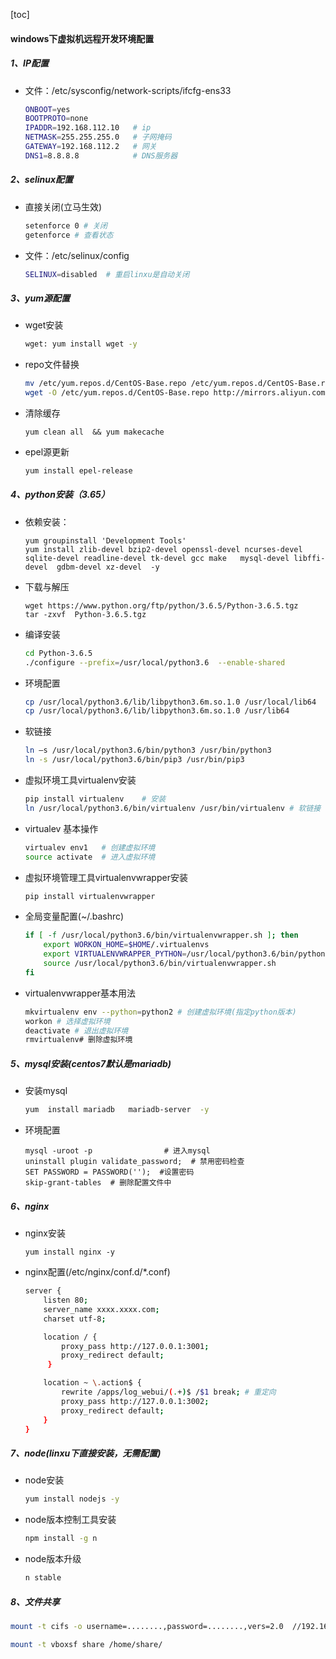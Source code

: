 [toc]
#### windows下虚拟机远程开发环境配置

#####  1、IP配置

* 文件：/etc/sysconfig/network-scripts/ifcfg-ens33

  ```bash
  ONBOOT=yes       
  BOOTPROTO=none   
  IPADDR=192.168.112.10   # ip
  NETMASK=255.255.255.0   # 子网掩码
  GATEWAY=192.168.112.2   # 网关
  DNS1=8.8.8.8            # DNS服务器
  ```

##### 2、selinux配置

* 直接关闭(立马生效)

  ```bash
  setenforce 0 # 关闭
  getenforce # 查看状态
  ```

* 文件：/etc/selinux/config

  ```bash
  SELINUX=disabled  # 重启linxu是自动关闭
  ```

##### 3、yum源配置

* wget安装

  ```bash
  wget: yum install wget -y
  ```

* repo文件替换

  ```bash
  mv /etc/yum.repos.d/CentOS-Base.repo /etc/yum.repos.d/CentOS-Base.repo.backup # 备份
  wget -O /etc/yum.repos.d/CentOS-Base.repo http://mirrors.aliyun.com/repo/Centos-7.repo  #替换
  ```

* 清除缓存

  ```
  yum clean all  && yum makecache
  ```

* epel源更新

  ```bash
  yum install epel-release
  ```

##### 4、python安装（3.65）

* 依赖安装：

  ```base
  yum groupinstall 'Development Tools' 
  yum install zlib-devel bzip2-devel openssl-devel ncurses-devel sqlite-devel readline-devel tk-devel gcc make   mysql-devel libffi-devel  gdbm-devel xz-devel  -y
  ```

* 下载与解压

  ```
  wget https://www.python.org/ftp/python/3.6.5/Python-3.6.5.tgz
  tar -zxvf  Python-3.6.5.tgz
  ```

* 编译安装

  ```bash
  cd Python-3.6.5
  ./configure --prefix=/usr/local/python3.6  --enable-shared
  ```

* 环境配置

  ```bash
  cp /usr/local/python3.6/lib/libpython3.6m.so.1.0 /usr/local/lib64
  cp /usr/local/python3.6/lib/libpython3.6m.so.1.0 /usr/lib64
  ```

* 软链接

  ```bash
  ln –s /usr/local/python3.6/bin/python3 /usr/bin/python3
  ln -s /usr/local/python3.6/bin/pip3 /usr/bin/pip3
  ```

* 虚拟环境工具virtualenv安装

  ```bash
  pip install virtualenv    # 安装
  ln /usr/local/python3.6/bin/virtualenv /usr/bin/virtualenv # 软链接
  ```

* virtualev 基本操作

  ```bash
  virtualev env1   # 创建虚拟环境
  source activate  # 进入虚拟环境
  ```

* 虚拟环境管理工具virtualenvwrapper安装

  ```bash
  pip install virtualenvwrapper
  ```

* 全局变量配置(~/.bashrc)

  ```bash
  if [ -f /usr/local/python3.6/bin/virtualenvwrapper.sh ]; then
      export WORKON_HOME=$HOME/.virtualenvs
      export VIRTUALENVWRAPPER_PYTHON=/usr/local/python3.6/bin/python3
      source /usr/local/python3.6/bin/virtualenvwrapper.sh
  fi
  ```

* virtualenvwrapper基本用法

  ```bash
  mkvirtualenv env --python=python2 # 创建虚拟环境(指定python版本)
  workon # 选择虚拟环境
  deactivate # 退出虚拟环境
  rmvirtualenv# 删除虚拟环境
  ```

 ##### 5、mysql安装(centos7默认是mariadb)

* 安装mysql

  ```bash
  yum  install mariadb   mariadb-server  -y
  ```

* 环境配置

  ```bahs
  mysql -uroot -p                # 进入mysql
  uninstall plugin validate_password;  # 禁用密码检查
  SET PASSWORD = PASSWORD('');  #设置密码
  skip-grant-tables  # 删除配置文件中
  ```

##### 6、nginx

* nginx安装

  ```
  yum install nginx -y
  ```

* nginx配置(/etc/nginx/conf.d/*.conf)

  ```bash
  server {
      listen 80;
      server_name xxxx.xxxx.com;
      charset utf-8;
  
      location / {
          proxy_pass http://127.0.0.1:3001;
          proxy_redirect default;
       }
  
      location ~ \.action$ {
          rewrite /apps/log_webui/(.+)$ /$1 break; # 重定向
          proxy_pass http://127.0.0.1:3002;
          proxy_redirect default;
      }
  }
  ```

  

 ##### 7、node(linxu下直接安装，无需配置)

* node安装

  ```bash
  yum install nodejs -y
  ```

* node版本控制工具安装

  ```bash
  npm install -g n
  ```

* node版本升级

  ```bash
  n stable
  ```

#####  8、文件共享
```bash
mount -t cifs -o username=........,password=........,vers=2.0  //192.168.56.1/share /home/share
```
```bash
mount -t vboxsf share /home/share/
```